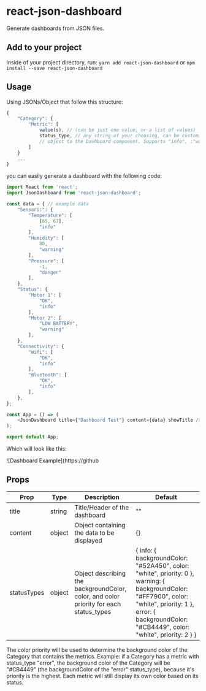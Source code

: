 # react-json-dashboard

Generate dashboards from JSON files.

## Add to your project

Inside of your project directory, run:
`yarn add react-json-dashboard` or `npm install --save react-json-dashboard`

## Usage

Using JSONs/Object that follow this structure:
```js
{
    "Category": {
        "Metric": [
            value(s), // (can be just one value, or a list of values)
            status_type, // any string of your choosing, can be customized by passinga `statusTypes`
            // object to the Dashboard component. Supports "info", :"warning", and "error" by default.
        ]
    }
    ...
}
```

you can easily generate a dashboard with the following code:
```js
import React from 'react';
import JsonDashboard from 'react-json-dashboard';

const data = { // example data
    "Sensors:": {
        "Temperature": [
            [65, 67],
            "info"
        ],
        "Humidity": [
            80,
            "warning"
        ],
        "Pressure": [
            -1,
            "danger"
        ],
    },
    "Status": {
        "Motor 1": [
            "OK",
            "info"
        ],
        "Motor 2": [
            "LOW BATTERY",
            "warning"
        ],
    },
    "Connectivity": {
        "Wifi": [
            "OK",
            "info"
        ],
        "Bluetooth": [
            "OK",
            "info"
        ],
    },
};

const App = () => (
    <JsonDashboard title={"Dashboard Test"} content={data} showTitle />
);

export default App;
```

Which will look like this:

![Dashboard Example](https://github

## Props

| Prop | Type | Description | Default |
| ---- | ---- | ----------- | ------- |
| title | string | Title/Header of the dashboard | "" |
| content | object | Object containing the data to be displayed | {} |
| statusTypes | object | Object describing the backgroundColor, color, and color priority for each status_types | { info: { backgroundColor: "#52A450", color: "white", priority: 0 }, warning: { backgroundColor: "#FF7900", color: "white", priority: 1 }, error: { backgroundColor: "#CB4449", color: "white", priority: 2 } } |

The color priority will be used to determine the background color of the Category that contains the metrics. Example: if a Category has a metric with status_type "error", the background color of the Category will be "#CB4449" (the backgroundColor of the "error" status_type), because it's priority is the highest. Each metric will still display its own color based on its status.

